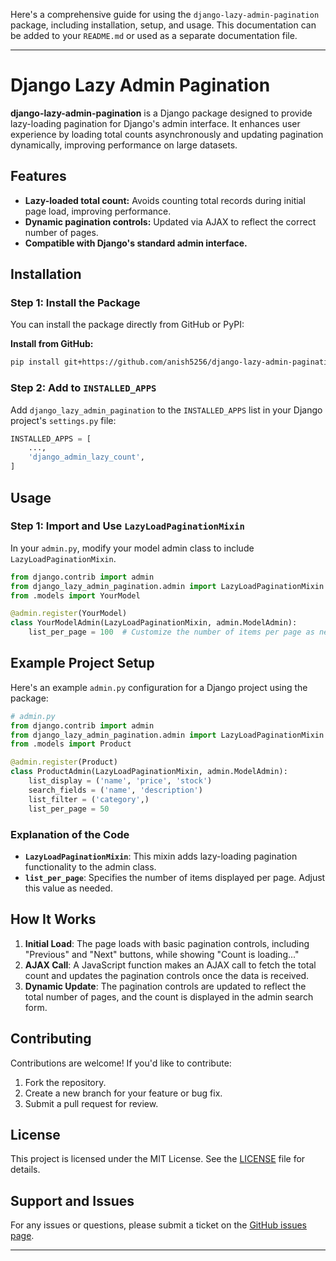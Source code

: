Here's a comprehensive guide for using the `django-lazy-admin-pagination` package, including installation, setup, and usage. This documentation can be added to your `README.md` or used as a separate documentation file.

---

# Django Lazy Admin Pagination

**django-lazy-admin-pagination** is a Django package designed to provide lazy-loading pagination for Django's admin interface. It enhances user experience by loading total counts asynchronously and updating pagination dynamically, improving performance on large datasets.

## Features

- **Lazy-loaded total count:** Avoids counting total records during initial page load, improving performance.
- **Dynamic pagination controls:** Updated via AJAX to reflect the correct number of pages.
- **Compatible with Django's standard admin interface.**

## Installation

### Step 1: Install the Package

You can install the package directly from GitHub or PyPI:

**Install from GitHub:**

```bash
pip install git+https://github.com/anish5256/django-lazy-admin-pagination.git
```

### Step 2: Add to `INSTALLED_APPS`

Add `django_lazy_admin_pagination` to the `INSTALLED_APPS` list in your Django project's `settings.py` file:

```python
INSTALLED_APPS = [
    ...,
    'django_admin_lazy_count',
]
```

## Usage

### Step 1: Import and Use `LazyLoadPaginationMixin`

In your `admin.py`, modify your model admin class to include `LazyLoadPaginationMixin`.

```python
from django.contrib import admin
from django_lazy_admin_pagination.admin import LazyLoadPaginationMixin
from .models import YourModel

@admin.register(YourModel)
class YourModelAdmin(LazyLoadPaginationMixin, admin.ModelAdmin):
    list_per_page = 100  # Customize the number of items per page as needed
```


## Example Project Setup

Here's an example `admin.py` configuration for a Django project using the package:

```python
# admin.py
from django.contrib import admin
from django_lazy_admin_pagination.admin import LazyLoadPaginationMixin
from .models import Product

@admin.register(Product)
class ProductAdmin(LazyLoadPaginationMixin, admin.ModelAdmin):
    list_display = ('name', 'price', 'stock')
    search_fields = ('name', 'description')
    list_filter = ('category',)
    list_per_page = 50
```

### Explanation of the Code

- **`LazyLoadPaginationMixin`**: This mixin adds lazy-loading pagination functionality to the admin class.
- **`list_per_page`**: Specifies the number of items displayed per page. Adjust this value as needed.



## How It Works

1. **Initial Load**: The page loads with basic pagination controls, including "Previous" and "Next" buttons, while showing "Count is loading..."
2. **AJAX Call**: A JavaScript function makes an AJAX call to fetch the total count and updates the pagination controls once the data is received.
3. **Dynamic Update**: The pagination controls are updated to reflect the total number of pages, and the count is displayed in the admin search form.

## Contributing

Contributions are welcome! If you'd like to contribute:

1. Fork the repository.
2. Create a new branch for your feature or bug fix.
3. Submit a pull request for review.

## License

This project is licensed under the MIT License. See the [LICENSE](LICENSE) file for details.

## Support and Issues

For any issues or questions, please submit a ticket on the [GitHub issues page](https://github.com/anish5256/django-admin-lazy-count.git/issues).

---
